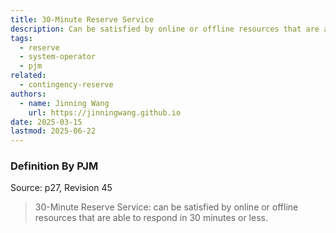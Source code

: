 ```yaml
---
title: 30-Minute Reserve Service
description: Can be satisfied by online or offline resources that are able to respond in 30 minutes or less.
tags:
  - reserve
  - system-operator
  - pjm
related:
  - contingency-reserve
authors:
  - name: Jinning Wang
    url: https://jinningwang.github.io
date: 2025-03-15
lastmod: 2025-06-22
---
```


### Definition By PJM

Source: <d-cite key="pjm2024m10"></d-cite> p27, Revision 45

> 30-Minute Reserve Service: can be satisfied by online or offline resources that are able to respond in 30 minutes or less.
